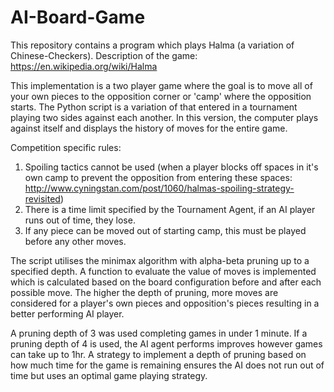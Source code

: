# AI-Board-Game
This repository contains a program which plays Halma (a variation of Chinese-Checkers). Description of the game: https://en.wikipedia.org/wiki/Halma

This implementation is a two player game where the goal is to move all of your own pieces to the opposition corner or 'camp' where the opposition starts. The Python script is a variation of that entered in a tournament playing two sides against each another. In this version, the computer plays against itself and displays the history of moves for the entire game.

Competition specific rules:

1. Spoiling tactics cannot be used (when a player blocks off spaces in it's own camp to prevent the opposition from entering  these spaces: http://www.cyningstan.com/post/1060/halmas-spoiling-strategy-revisited)
2. There is a time limit specified by the Tournament Agent, if an AI player runs out of time, they lose.
3. If any piece can be moved out of starting camp, this must be played before any other moves.

The script utilises the minimax algorithm with alpha-beta pruning up to a specified depth. A function to evaluate the value of moves is implemented which is calculated based on the board configuration before and after each possible move. The higher the depth of pruning, more moves are considered for a player's own pieces and opposition's pieces resulting in a better performing AI player. 

A pruning depth of 3 was used completing games in under 1 minute. If a pruning depth of 4 is used, the AI agent performs improves however games can take up to 1hr. A strategy to implement a depth of pruning based on how much time for the game is remaining ensures the AI does not run out of time but uses an optimal game playing strategy.

